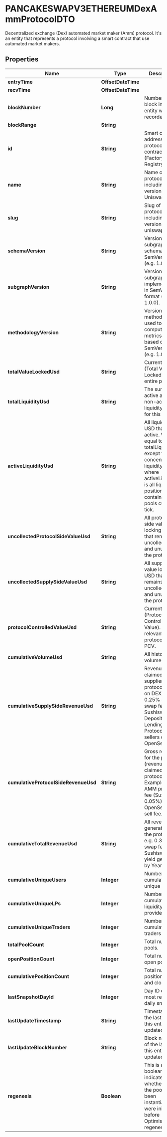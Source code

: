 

# PANCAKESWAPV3ETHEREUMDexAmmProtocolDTO

 Decentralized exchange (Dex) automated market maker (Amm) protocol. It's an entity that represents a protocol involving a smart contract that use automated market makers.

## Properties

| Name | Type | Description | Notes |
|------------ | ------------- | ------------- | -------------|
|**entryTime** | **OffsetDateTime** |  |  [optional] |
|**recvTime** | **OffsetDateTime** |  |  [optional] |
|**blockNumber** | **Long** | Number of block in which entity was recorded. |  [optional] |
|**blockRange** | **String** |  |  [optional] |
|**id** | **String** | Smart contract address of the protocol&#39;s main contract (Factory, Registry, etc). |  [optional] |
|**name** | **String** | Name of the protocol, including version. e.g. Uniswap v3. |  [optional] |
|**slug** | **String** | Slug of protocol, including version. e.g. uniswap-v3. |  [optional] |
|**schemaVersion** | **String** | Version of the subgraph schema, in SemVer format (e.g. 1.0.0). |  [optional] |
|**subgraphVersion** | **String** | Version of the subgraph implementation, in SemVer format (e.g. 1.0.0). |  [optional] |
|**methodologyVersion** | **String** | Version of the methodology used to compute metrics, loosely based on SemVer format (e.g. 1.0.0). |  [optional] |
|**totalValueLockedUsd** | **String** | Current TVL (Total Value Locked) of the entire protocol. |  [optional] |
|**totalLiquidityUsd** | **String** | The sum of all active and non-active liquidity in USD for this pool. |  [optional] |
|**activeLiquidityUsd** | **String** | All liquidity in USD that is active. Will be equal to totalLiquidity except for in concentrated liquidity - where activeLiquidity is all liquidity positions that contain the pools current tick. |  [optional] |
|**uncollectedProtocolSideValueUsd** | **String** | All protocol-side value locking in USD that remains uncollected and unused in the protocol. |  [optional] |
|**uncollectedSupplySideValueUsd** | **String** | All supply-side value locking in USD that remains uncollected and unused in the protocol. |  [optional] |
|**protocolControlledValueUsd** | **String** | Current PCV (Protocol Controlled Value). Only relevant for protocols with PCV. |  [optional] |
|**cumulativeVolumeUsd** | **String** | All historical volume in USD. |  [optional] |
|**cumulativeSupplySideRevenueUsd** | **String** | Revenue claimed by suppliers to the protocol. LPs on DEXs (e.g. 0.25% of the swap fee in Sushiswap). Depositors on Lending Protocols. NFT sellers on OpenSea. |  [optional] |
|**cumulativeProtocolSideRevenueUsd** | **String** | Gross revenue for the protocol (revenue claimed by protocol). Examples: AMM protocol fee (Sushi’s 0.05%). OpenSea 10% sell fee. |  [optional] |
|**cumulativeTotalRevenueUsd** | **String** | All revenue generated by the protocol. e.g. 0.30% of swap fee in Sushiswap, all yield generated by Yearn. |  [optional] |
|**cumulativeUniqueUsers** | **Integer** | Number of cumulative unique users. |  [optional] |
|**cumulativeUniqueLPs** | **Integer** | Number of cumulative liquidity providers. |  [optional] |
|**cumulativeUniqueTraders** | **Integer** | Number of cumulative traders |  [optional] |
|**totalPoolCount** | **Integer** | Total number of pools. |  [optional] |
|**openPositionCount** | **Integer** | Total number of open positions. |  [optional] |
|**cumulativePositionCount** | **Integer** | Total number of positions (open and closed). |  [optional] |
|**lastSnapshotDayId** | **Integer** | Day ID of the most recent daily snapshot. |  [optional] |
|**lastUpdateTimestamp** | **String** | Timestamp of the last time this entity was updated |  [optional] |
|**lastUpdateBlockNumber** | **String** | Block number of the last time this entity was updated. |  [optional] |
|**regenesis** | **Boolean** | This is a boolean to indicate whether or not the pools have been instantiated the were initialized before Optimism regenesis. |  [optional] |



